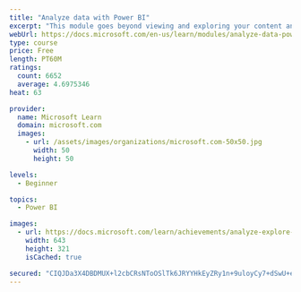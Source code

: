 ```yaml
---
title: "Analyze data with Power BI"
excerpt: "This module goes beyond viewing and exploring your content and explains how to interact with it by working with reports and dashboards to uncover and share new business insights."
webUrl: https://docs.microsoft.com/en-us/learn/modules/analyze-data-power-bi/
type: course
price: Free
length: PT60M
ratings:
  count: 6652
  average: 4.6975346
heat: 63

provider:
  name: Microsoft Learn
  domain: microsoft.com
  images:
    - url: /assets/images/organizations/microsoft.com-50x50.jpg
      width: 50
      height: 50

levels:
  - Beginner

topics:
  - Power BI

images:
  - url: https://docs.microsoft.com/learn/achievements/analyze-explore-data-power-bi-social.png
    width: 643
    height: 321
    isCached: true

secured: "CIQJDa3X4DBDMUX+l2cbCRsNToOSlTk6JRYYHkEyZRy1n+9uloyCy7+dSwU+eN4XM/NtliAuE0j+z1HI9+K1Vih72fR7U+YZsiojCxy2Xz3N6yIswoyGKjyCsF9BQ4JHnSRxniIDAAFGXkiigA4+aovTqJcCHHFgCPntjhkf+MCJQoUQ7638dwG8PGX29uAiq9mKXrk2tWb228gzPM0v4uPeWiBplkUSHM6S5q5eVObmgJRn3upSQdMU1AFxSL6EeqM9Q0TOglQ+1vOuYniXCuH4Vm4VkmUsMcrXbqn9xNsueSCYoIF8Vlc5v2omvYRrQuUrpPosv5h/trdvSg5Jiu4iWOCwOdNko8LhcGP1mL5s2y4dYR4AwAJO4RLM0vZj66G+5g8NJ1uTFqqeuSSwU4EtMvLgDfcoalQRbv3WurI=;l69fTweqYPrXAyY4rR+HmA=="
---
```


